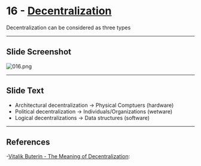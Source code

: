 # 16 - [Decentralization](Decentralization.md)

Decentralization can be considered as three types 

___
## Slide Screenshot
![016.png](../../images/ethereum101/016.png)
___
## Slide Text
- Architectural decentralization -> Physical Comptuers (hardware)
- Political decentralization -> Individuals/Organizations (wetware)
- Logical decentralizations -> Data structures (software)
___
## References
-[Vitalik Buterin - The Meaning of Decentralization](https://medium.com/@VitalikButerin/the-meaning-of-decentralization-a0c92b76a274):